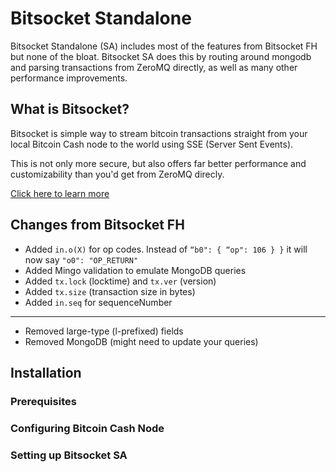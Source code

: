 # Bitsocket Standalone

Bitsocket Standalone (SA) includes most of the features from Bitsocket FH but none of the bloat. Bitsocket SA does this by routing around mongodb and parsing transactions from ZeroMQ directly, as well as many other performance improvements.

## What is Bitsocket?

Bitsocket is simple way to stream bitcoin transactions straight from your local Bitcoin Cash node to the world using SSE (Server Sent Events). 

This is not only more secure, but also offers far better performance and customizability than you'd get from ZeroMQ direcly.

[Click here to learn more](https://bitsocket-sa.bch.sx)

## Changes from Bitsocket FH

* Added `in.o(X)` for op codes. Instead of `“b0": { “op": 106 } }` it will now say `"o0": "OP_RETURN"`
* Added Mingo validation to emulate MongoDB queries
* Added `tx.lock` (locktime) and `tx.ver` (version)
* Added `tx.size` (transaction size in bytes)
* Added `in.seq` for sequenceNumber
---
* Removed large-type (l-prefixed) fields
* Removed MongoDB (might need to update your queries)

## Installation

### Prerequisites

### Configuring Bitcoin Cash Node

### Setting up Bitsocket SA
